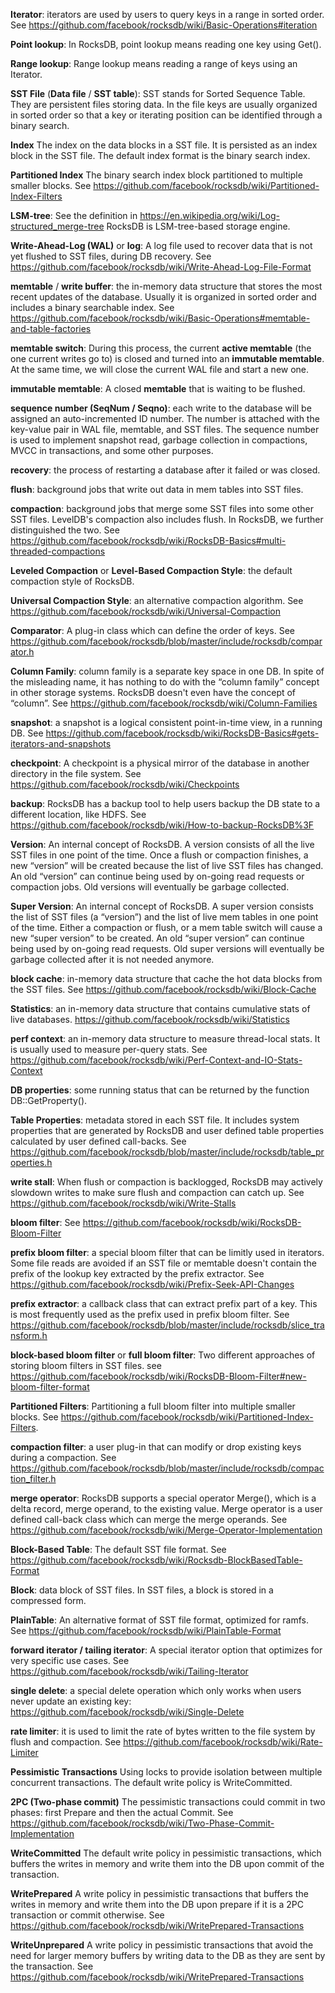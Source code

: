 **Iterator**: iterators are used by users to query keys in a range in sorted order. See https://github.com/facebook/rocksdb/wiki/Basic-Operations#iteration

**Point lookup**: In RocksDB, point lookup means reading one key using Get().

**Range lookup**: Range lookup means reading a range of keys using an Iterator.

**SST File** (**Data file** / **SST table**): SST stands for Sorted Sequence Table. They are persistent files storing data. In the file keys are usually organized in sorted order so that a key or iterating position can be identified through a binary search.

**Index** The index on the data blocks in a SST file. It is persisted as an index block in the SST file. The default index format is the binary search index.

**Partitioned Index** The binary search index block partitioned to multiple smaller blocks. See https://github.com/facebook/rocksdb/wiki/Partitioned-Index-Filters

**LSM-tree**: See the definition in https://en.wikipedia.org/wiki/Log-structured_merge-tree RocksDB is LSM-tree-based storage engine.

**Write-Ahead-Log (WAL)** or **log**: A log file used to recover data that is not yet flushed to SST files, during DB recovery. See https://github.com/facebook/rocksdb/wiki/Write-Ahead-Log-File-Format

**memtable** / **write buffer**: the in-memory data structure that stores the most recent updates of the database. Usually it is organized in sorted order and includes a binary searchable index. See https://github.com/facebook/rocksdb/wiki/Basic-Operations#memtable-and-table-factories

**memtable switch**: During this process, the current **active memtable** (the one current writes go to) is closed and turned into an **immutable memtable**. At the same time, we will close the current WAL file and start a new one. 

**immutable memtable**: A closed **memtable** that is waiting to be flushed.

**sequence number (SeqNum / Seqno)**: each write to the database will be assigned an auto-incremented ID number. The number is attached with the key-value pair in WAL file, memtable, and SST files. The sequence number is used to implement snapshot read, garbage collection in compactions, MVCC in transactions, and some other purposes.

**recovery**: the process of restarting a database after it failed or was closed.

**flush**: background jobs that write out data in mem tables into SST files.

**compaction**: background jobs that merge some SST files into some other SST files. LevelDB's compaction also includes flush. In RocksDB, we further distinguished the two. See https://github.com/facebook/rocksdb/wiki/RocksDB-Basics#multi-threaded-compactions

**Leveled Compaction** or **Level-Based Compaction Style**: the default compaction style of RocksDB. 

**Universal Compaction Style**: an alternative compaction algorithm. See https://github.com/facebook/rocksdb/wiki/Universal-Compaction

**Comparator**: A plug-in class which can define the order of keys. See https://github.com/facebook/rocksdb/blob/master/include/rocksdb/comparator.h

**Column Family**: column family is a separate key space in one DB. In spite of the misleading name, it has nothing to do with the “column family” concept in other storage systems. RocksDB doesn't even have the concept of “column”. See https://github.com/facebook/rocksdb/wiki/Column-Families

**snapshot**: a snapshot is a logical consistent point-in-time view, in a running DB. See https://github.com/facebook/rocksdb/wiki/RocksDB-Basics#gets-iterators-and-snapshots

**checkpoint**: A checkpoint is a physical mirror of the database in another directory in the file system. See https://github.com/facebook/rocksdb/wiki/Checkpoints

**backup**: RocksDB has a backup tool to help users backup the DB state to a different location, like HDFS. See https://github.com/facebook/rocksdb/wiki/How-to-backup-RocksDB%3F

**Version**: An internal concept of RocksDB. A version consists of all the live SST files in one point of the time. Once a flush or compaction finishes, a new “version” will be created because the list of live SST files has changed. An old “version” can continue being used by on-going read requests or compaction jobs. Old versions will eventually be garbage collected.

**Super Version**: An internal concept of RocksDB. A super version consists the list of SST files (a “version”) and the list of live mem tables in one point of the time. Either a compaction or flush, or a mem table switch will cause a new “super version” to be created. An old “super version” can continue being used by on-going read requests. Old super versions will eventually be garbage collected after it is not needed anymore.

**block cache**: in-memory data structure that cache the hot data blocks from the SST files. See https://github.com/facebook/rocksdb/wiki/Block-Cache

**Statistics**: an in-memory data structure that contains cumulative stats of live databases. https://github.com/facebook/rocksdb/wiki/Statistics

**perf context**: an in-memory data structure to measure thread-local stats. It is usually used to measure per-query stats. See https://github.com/facebook/rocksdb/wiki/Perf-Context-and-IO-Stats-Context

**DB properties**: some running status that can be returned by the function DB::GetProperty().

**Table Properties**: metadata stored in each SST file. It includes system properties that are generated by RocksDB and user defined table properties calculated by user defined call-backs. See https://github.com/facebook/rocksdb/blob/master/include/rocksdb/table_properties.h

**write stall**: When flush or compaction is backlogged, RocksDB may actively slowdown writes to make sure flush and compaction can catch up. See https://github.com/facebook/rocksdb/wiki/Write-Stalls 

**bloom filter**: See https://github.com/facebook/rocksdb/wiki/RocksDB-Bloom-Filter

**prefix bloom filter**: a special bloom filter that can be limitly used in iterators. Some file reads are avoided if an SST file or memtable doesn't contain the prefix of the lookup key extracted by the prefix extractor. See https://github.com/facebook/rocksdb/wiki/Prefix-Seek-API-Changes

**prefix extractor**: a callback class that can extract prefix part of a key. This is most frequently used as the prefix used in prefix bloom filter. See https://github.com/facebook/rocksdb/blob/master/include/rocksdb/slice_transform.h

**block-based bloom filter** or **full bloom filter**: Two different approaches of storing bloom filters in SST files. see https://github.com/facebook/rocksdb/wiki/RocksDB-Bloom-Filter#new-bloom-filter-format

**Partitioned Filters**: Partitioning a full bloom filter into multiple smaller blocks. See https://github.com/facebook/rocksdb/wiki/Partitioned-Index-Filters.

**compaction filter**: a user plug-in that can modify or drop existing keys during a compaction. See https://github.com/facebook/rocksdb/blob/master/include/rocksdb/compaction_filter.h

**merge operator**: RocksDB supports a special operator Merge(), which is a delta record, merge operand, to the existing value. Merge operator is a user defined call-back class which can merge the merge operands.  See https://github.com/facebook/rocksdb/wiki/Merge-Operator-Implementation

**Block-Based Table**: The default SST file format. See https://github.com/facebook/rocksdb/wiki/Rocksdb-BlockBasedTable-Format

**Block**: data block of SST files. In SST files, a block is stored in a compressed form.

**PlainTable**: An alternative format of SST file format, optimized for ramfs. See https://github.com/facebook/rocksdb/wiki/PlainTable-Format

**forward iterator / tailing iterator**: A special iterator option that optimizes for very specific use cases. See https://github.com/facebook/rocksdb/wiki/Tailing-Iterator

**single delete**: a special delete operation which only works when users never update an existing key: https://github.com/facebook/rocksdb/wiki/Single-Delete

**rate limiter**: it is used to limit the rate of bytes written to the file system by flush and compaction. See https://github.com/facebook/rocksdb/wiki/Rate-Limiter

**Pessimistic Transactions** Using locks to provide isolation between multiple concurrent transactions. The default write policy is WriteCommitted.

**2PC (Two-phase commit)** The pessimistic transactions could commit in two phases: first Prepare and then the actual Commit. See https://github.com/facebook/rocksdb/wiki/Two-Phase-Commit-Implementation

**WriteCommitted** The default write policy in pessimistic transactions, which buffers the writes in memory and write them into the DB upon commit of the transaction.

**WritePrepared** A write policy in pessimistic transactions that buffers the writes in memory and write them into the DB upon prepare if it is a 2PC transaction or commit otherwise. See https://github.com/facebook/rocksdb/wiki/WritePrepared-Transactions

**WriteUnprepared** A write policy in pessimistic transactions that avoid the need for larger memory buffers by writing data to the DB as they are sent by the transaction. See https://github.com/facebook/rocksdb/wiki/WritePrepared-Transactions